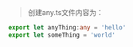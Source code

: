> 创建any.ts文件内容为：

```typescript
export let anyThing:any = 'hello'
export let someThing = 'world'
```
